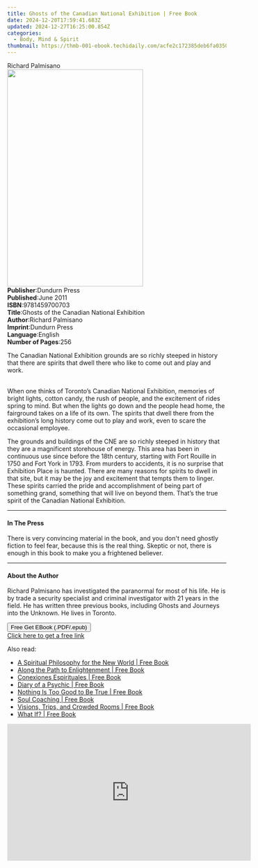 ```yaml
---
title: Ghosts of the Canadian National Exhibition | Free Book
date: 2024-12-20T17:59:41.683Z
updated: 2024-12-27T16:25:00.854Z
categories:
  - Body, Mind & Spirit
thumbnail: https://thmb-001-ebook.techidaily.com/acfe2c172385deb6fa0350f8e4f9d32d894965af70ce2e6409cfd59812cfbb28.jpg
---
```

<main id="book-container">
  <div class="flex flex-col">
    <div class="book-brief flex-1 py-6 px-4 sm:p-6 md:py-10 md:px-8">
      <!-- brief-->
      <div class="book-brief-main">Richard Palmisano</div>
    </div>
    <div
      class="book-meta-info flex-1 grid gap-4 col-start-1 col-end-3 row-start-1 sm:mb-6 sm:grid-cols-4 lg:gap-6 lg:col-start-2 lg:row-end-6 lg:row-span-6 lg:mb-0"
    >
      <div
        class="book-meta-info-left place-content-center mt-4 p-4 text-sm leading-6 col-start-2 col-span-2 dark:text-slate-400"
      >
        <img
          class="w-full h-500 object-cover rounded-lg sm:h-255 sm:col-span-2 lg:col-span-full"
          src="https://img-001-ebook.techidaily.com/8fa062b30f5daee56aa1e9ad436c1d9e61f6fbb924154c84dc1b9fa219a52e59.jpg"
          alt=""
          width="312"
          height="500"
        />
      </div>
      <div
        class="book-meta-info-right mt-2 col-start-1 row-start-2 col-span-3 self-center"
      >
        <!-- meta data  -->
        <div class="flex flex-col px-4 md:px-8">
          <div class="flex-1">
            <strong>Publisher</strong>:<span class="px-2">Dundurn Press</span>
          </div>
          <div class="flex-1">
            <strong>Published</strong>:<span class="px-2">June 2011</span>
          </div>
          <div class="flex-1">
            <strong>ISBN</strong>:<span class="px-2">9781459700703</span>
          </div>
          <div class="flex-1">
            <strong>Title</strong>:<span class="px-2"
              >Ghosts of the Canadian National Exhibition</span
            >
          </div>
          <div class="flex-1">
            <strong>Author</strong>:<span class="px-2">Richard Palmisano</span>
          </div>
          <div class="flex-1">
            <strong>Imprint</strong>:<span class="px-2">Dundurn Press</span>
          </div>
          <div class="flex-1">
            <strong>Language</strong>:<span class="px-2">English</span>
          </div>
          <div class="flex-1">
            <strong>Number of Pages</strong>:<span class="px-2">256</span>
          </div>
        </div>
      </div>
    </div>
    <div class="book-description flex-1 py-6 px-4 sm:p-6 md:py-10 md:px-8">
      <div class="book-description-main">
        <div accordion-content="" id="description">
          <p>
            The Canadian National Exhibition grounds are so richly steeped in
            history that there are spirits that dwell there who like to come out
            and play and work. <br /><br />
          </p>
          <p>
            When one thinks of Toronto’s Canadian National Exhibition, memories
            of bright lights, cotton candy, the rush of people, and the
            excitement of rides spring to mind. But when the lights go down and
            the people head home, the fairground takes on a life of its own. The
            spirits that dwell there from the exhibition’s long history come out
            to play and work, even to scare the occasional employee.
          </p>
          <p>
            The grounds and buildings of the CNE are so richly steeped in
            history that they are a magnificent storehouse of energy. This area
            has been in continuous use since before the 18th century, starting
            with Fort Rouille in 1750 and Fort York in 1793. From murders to
            accidents, it is no surprise that Exhibition Place is haunted. There
            are many reasons for spirits to dwell in that site, but it may be
            the joy and excitement that tempts them to linger. These spirits
            carried the pride and accomplishment of being part of something
            grand, something that will live on beyond them. That’s the true
            spirit of the Canadian National Exhibition.
          </p>
          <p></p>
        </div>
        <div class="accordion-fader"></div>
      </div>
    </div>
    <div class="book-excerpts flex-1 py-6 px-4 sm:p-6 md:py-10 md:px-8">
      <!-- excerpts-->
      <div class="book-excerpts-main">
        <hr />
        <h4 class="placeholder placeholder-heading">
          <span>In The Press</span>
        </h4>
        <p>
          There is very convincing material in the book, and you don't need
          ghostly fiction to feel fear, because this is the real thing. Skeptic
          or not, there is enough in this book to make you a frightened
          believer.
        </p>
      </div>
    </div>
    <div class="book-about-author flex-1 py-6 px-4 sm:p-6 md:py-10 md:px-8">
      <!-- about author-->
      <div class="book-main-author-main">
        <hr />
        <h4 class="placeholder placeholder-heading">
          <span>About the Author</span>
        </h4>
        <p>
          Richard Palmisano has investigated the paranormal for most of his
          life. He is by trade a security specialist and criminal investigator
          with 21 years in the field. He has written three previous books,
          including Ghosts and Journeys into the Unknown. He lives in Toronto.
        </p>
      </div>
    </div>
    <div class="book-free-get flex-1 py-6 px-4 sm:p-6 md:py-10 md:px-8">
      <button
        id="btn-free-get"
        class="bg-blue-500 hover:bg-blue-700 text-white font-bold py-2 px-4 rounded"
      >
        Free Get EBook (.PDF/.epub)
      </button>
      <div id="countdown-display" class="px-2 text-lg mt-2"></div>
      <a
        id="free-link"
        class="hidden bg-blue-500 hover:bg-blue-700 text-white font-bold py-2 px-4 rounded"
        href="https://www.ebooks.com/en-us/book/678227/ghosts-of-the-canadian-national-exhibition/richard-palmisano/"
        target="_blank"
        >Click here to get a free link</a
      >
    </div>
    <script>
      let countdownTime = 0;
      let countdownInterval = null;
      document
        .getElementById('btn-free-get')
        .addEventListener('click', startCountdown);
      function startCountdown() {
        countdownTime = new Date().getTime() + 60000 * 3;
        countdownInterval = setInterval(updateCountdown, 1000);
        document.getElementById('btn-free-get').disabled = true;
        document
          .getElementById('btn-free-get')
          .classList.add('bg-gray-500', 'cursor-not-allowed');
      }
      function updateCountdown() {
        let currentTime = new Date().getTime();
        let timeLeft = countdownTime - currentTime;
        let secondsLeft = Math.floor(timeLeft / 1000);
        document.getElementById('countdown-display').innerHTML =
          `Remaining time: ${secondsLeft} seconds.`;
        if (secondsLeft <= 0) {
          clearInterval(countdownInterval);
          document.getElementById('btn-free-get').classList.add('hidden');
          document.getElementById('free-link').classList.remove('hidden');
          document.getElementById('countdown-display').innerHTML = '';
        }
      }
    </script>
  </div>
</main>

<ins class="adsbygoogle"
      style="display:block"
      data-ad-client="ca-pub-7571918770474297"
      data-ad-slot="8358498916"
      data-ad-format="auto"
      data-full-width-responsive="true"></ins>
    

<span class="atpl-alsoreadstyle">Also read:</span>
<div><ul>
<li><a href="https://novels-ebooks.techidaily.com/96316914-9781401932060-a-spiritual-philosophy-for-the-new-world/"><u>A Spiritual Philosophy for the New World | Free Book</u></a></li>
<li><a href="https://novels-ebooks.techidaily.com/96316908-9781401931148-along-the-path-to-enlightenment/"><u>Along the Path to Enlightenment | Free Book</u></a></li>
<li><a href="https://novels-ebooks.techidaily.com/96316891-9781401925222-conexiones-espirituales/"><u>Conexiones Espirituales | Free Book</u></a></li>
<li><a href="https://novels-ebooks.techidaily.com/96316889-9781401929763-diary-of-a-psychic/"><u>Diary of a Psychic | Free Book</u></a></li>
<li><a href="https://novels-ebooks.techidaily.com/96316911-9781401932589-nothing-is-too-good-to-be-true/"><u>Nothing Is Too Good to Be True | Free Book</u></a></li>
<li><a href="https://novels-ebooks.techidaily.com/96316897-9781401930219-soul-coaching/"><u>Soul Coaching | Free Book</u></a></li>
<li><a href="https://novels-ebooks.techidaily.com/96316890-9781401928506-visions-trips-and-crowded-rooms/"><u>Visions, Trips, and Crowded Rooms | Free Book</u></a></li>
<li><a href="https://novels-ebooks.techidaily.com/96316904-9781401930875-what-if/"><u>What If? | Free Book</u></a></li>
</ul></div>

<!-- affiliate ads begin -->
<iframe width="560" height="315" src="https://www.youtube.com/embed/H2cXnI9oOvM?si=3nz2sBB124ln-83T" title="YouTube video player" frameborder="0" allow="accelerometer; autoplay; clipboard-write; encrypted-media; gyroscope; picture-in-picture; web-share" referrerpolicy="strict-origin-when-cross-origin" allowfullscreen></iframe>
<!-- affiliate ads end -->

